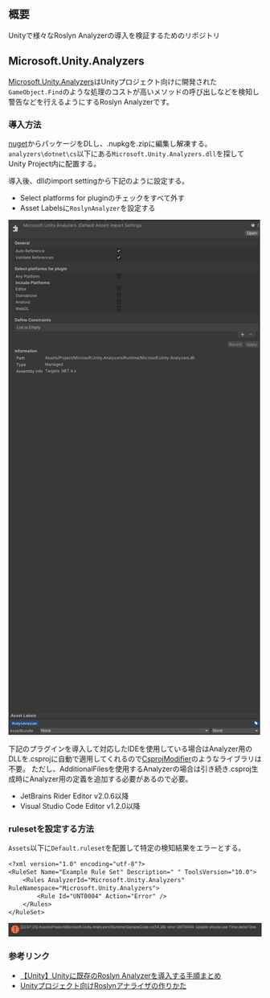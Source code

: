 ## 概要
Unityで様々なRoslyn Analyzerの導入を検証するためのリポジトリ

## Microsoft.Unity.Analyzers
[Microsoft.Unity.Analyzers](https://github.com/microsoft/Microsoft.Unity.Analyzers)はUnityプロジェクト向けに開発された`GameObject.Find`のような処理のコストが高いメソッドの呼び出しなどを検知し警告などを行えるようにするRoslyn Analyzerです。

### 導入方法
[nuget](https://www.nuget.org/packages/Microsoft.Unity.Analyzers/1.15.0)からパッケージをDLし、.nupkgを.zipに編集し解凍する。
`analyzers\dotnet\cs`以下にある`Microsoft.Unity.Analyzers.dll`を探してUnity Project内に配置する。

導入後、dllのimport settingから下記のように設定する。

- Select platforms for pluginのチェックをすべて外す
- Asset Labelsに`RoslynAnalyzer`を設定する

![Microsoft.Unity.AnalyzersのImport Settings](Reference/microsoft_unity_analyzers_import_settings.png)

下記のプラグインを導入して対応したIDEを使用している場合はAnalyzer用のDLLを.csprojに自動で適用してくれるので[CsprojModifier](https://github.com/Cysharp/CsprojModifier)のようなライブラリは不要。
ただし、AdditionalFilesを使用するAnalyzerの場合は引き続き.csproj生成時にAnalyzer用の定義を追加する必要があるので必要。

- JetBrains Rider Editor v2.0.6以降
- Visual Studio Code Editor v1.2.0以降

### rulesetを設定する方法
`Assets`以下に`Default.ruleset`を配置して特定の検知結果をエラーとする。

```text
<?xml version="1.0" encoding="utf-8"?>
<RuleSet Name="Example Rule Set" Description=" " ToolsVersion="10.0">
    <Rules AnalyzerId="Microsoft.Unity.Analyzers" RuleNamespace="Microsoft.Unity.Analyzers">
        <Rule Id="UNT0004" Action="Error" />
    </Rules>
</RuleSet>
```

![Default.ruleset](Reference/default_ruleset_error.png)

### 参考リンク
- [【Unity】Unityに既存のRoslyn Analyzerを導入する手順まとめ](https://light11.hatenadiary.com/entry/2022/11/01/193339)
- [Unityプロジェクト向けRoslynアナライザの作りかた](https://swet.dena.com/entry/2021/05/25/100000)